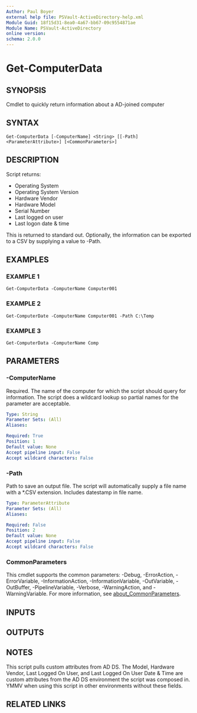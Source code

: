 ```yaml
---
Author: Paul Boyer
external help file: PSVault-ActiveDirectory-help.xml
Module Guid: 18f15d31-8ea0-4a67-bb67-09c9554871ae
Module Name: PSVault-ActiveDirectory
online version:
schema: 2.0.0
---
```


# Get-ComputerData

## SYNOPSIS
Cmdlet to quickly return information about a AD-joined computer

## SYNTAX

```
Get-ComputerData [-ComputerName] <String> [[-Path] <ParameterAttribute>] [<CommonParameters>]
```

## DESCRIPTION
Script returns:
- Operating System
- Operating System Version
- Hardware Vendor
- Hardware Model
- Serial Number
- Last logged on user
- Last logon date & time

This is returned to standard out.
Optionally, the information can be exported to a CSV by supplying a value to -Path.

## EXAMPLES

### EXAMPLE 1
```
Get-ComputerData -ComputerName Computer001
```

### EXAMPLE 2
```
Get-ComputerDate -ComputerName Computer001 -Path C:\Temp
```

### EXAMPLE 3
```
Get-ComputerData -ComputerName Comp
```

## PARAMETERS

### -ComputerName
Required.
The name of the computer for which the script should query for information.
The script does a wildcard lookup so partial names for the parameter are acceptable.

```yaml
Type: String
Parameter Sets: (All)
Aliases:

Required: True
Position: 1
Default value: None
Accept pipeline input: False
Accept wildcard characters: False
```

### -Path
Path to save an output file.
The script will automatically supply a file name with a *.CSV extension.
Includes datestamp in file name.

```yaml
Type: ParameterAttribute
Parameter Sets: (All)
Aliases:

Required: False
Position: 2
Default value: None
Accept pipeline input: False
Accept wildcard characters: False
```

### CommonParameters
This cmdlet supports the common parameters: -Debug, -ErrorAction, -ErrorVariable, -InformationAction, -InformationVariable, -OutVariable, -OutBuffer, -PipelineVariable, -Verbose, -WarningAction, and -WarningVariable. For more information, see [about_CommonParameters](http://go.microsoft.com/fwlink/?LinkID=113216).

## INPUTS

## OUTPUTS

## NOTES
This script pulls custom attributes from AD DS.
The Model, Hardware Vendor, Last Logged On User, and Last Logged On User Date & Time are custom attributes from the AD DS environment the script was composed in.
YMMV when using this script in other environments without these fields.

## RELATED LINKS
